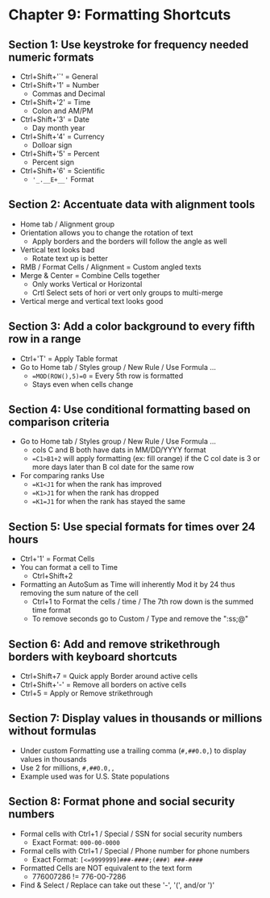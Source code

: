 # Chapter 9: Formatting Shortcuts

## Section 1: Use keystroke for frequency needed numeric formats
* Ctrl+Shift+'`' = General
* Ctrl+Shift+'1' = Number
  * Commas and Decimal
* Ctrl+Shift+'2' = Time
  * Colon and AM/PM
* Ctrl+Shift+'3' = Date
  * Day month year
* Ctrl+Shift+'4' = Currency
  * Dolloar sign
* Ctrl+Shift+'5' = Percent
  * Percent sign
* Ctrl+Shift+'6' = Scientific
  * `'_.__E+__'` Format

## Section 2: Accentuate data with alignment tools
* Home tab / Alignment group
* Orientation allows you to change the rotation of text
  * Apply borders and the borders will follow the angle as well
* Vertical text looks bad
  * Rotate text up is better
* RMB / Format Cells / Alignment = Custom angled texts
* Merge & Center = Combine Cells together
  * Only works Vertical or Horizontal
  * Crtl Select sets of hori or vert only groups to multi-merge
* Vertical merge and vertical text looks good

## Section 3: Add a color background to every fifth row in a range
* Ctrl+'T' = Apply Table format
* Go to Home tab / Styles group / New Rule / Use Formula ...
  * `=MOD(ROW(),5)=0` = Every 5th row is formatted
  * Stays even when cells change

## Section 4: Use conditional formatting based on comparison criteria
* Go to Home tab / Styles group / New Rule / Use Formula ...
  * cols C and B both have dats in MM/DD/YYYY format
  * `=C1>B1+2` will apply formatting (ex: fill orange) if the C col date is 3 or more days later than B col date for the same row
* For comparing ranks Use
  * `=K1<J1` for when the rank has improved
  * `=K1>J1` for when the rank has dropped
  * `=K1=J1` for when the rank has stayed the same

## Section 5: Use special formats for times over 24 hours
* Ctrl+'1' = Format Cells
* You can format a cell to Time
  * Ctrl+Shift+2
* Formatting an AutoSum as Time will inherently Mod it by 24 thus removing the sum nature of the cell
  * Ctrl+1 to Format the cells / time / The 7th row down is the summed time format
  * To remove seconds go to Custom / Type and remove the ":ss;@"

## Section 6: Add and remove strikethrough borders with keyboard shortcuts
* Ctrl+Shift+7 = Quick apply Border around active cells
* Ctrl+Shift+'-' = Remove all borders on active cells
* Ctrl+5 = Apply or Remove strikethrough

## Section 7: Display values in thousands or millions without formulas
* Under custom Formatting use a trailing comma (`#,##0.0,`) to display values in thousands
* Use 2 for millions, `#,##0.0,,`
* Example used was for U.S. State populations

## Section 8: Format phone and social security numbers
* Formal cells with Ctrl+1 / Special / SSN for social security numbers
  * Exact Format: `000-00-0000`
* Formal cells with Ctrl+1 / Special / Phone number for phone numbers
  * Exact Format: `[<=9999999]###-####;(###) ###-####`
* Formatted Cells are NOT equivalent to the text form
  * 776007286 != 776-00-7286
* Find & Select / Replace can take out these '-', '(', and/or ')'
